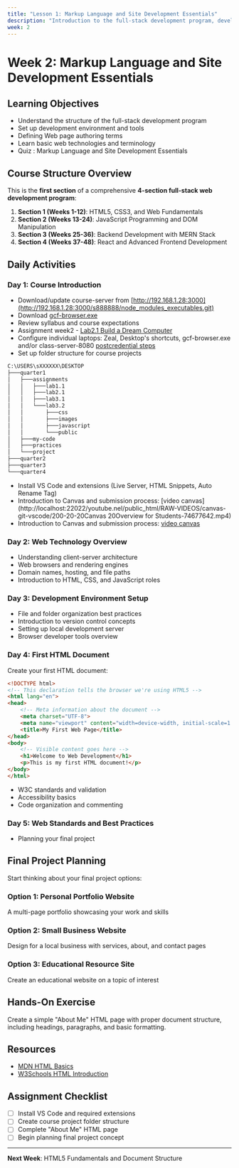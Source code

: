 ```yaml
---
title: "Lesson 1: Markup Language and Site Development Essentials"
description: "Introduction to the full-stack development program, development environment setup, and basic web technologies"
week: 2
---
```


# Week 2: Markup Language and Site Development Essentials

## Learning Objectives
- Understand the structure of the full-stack development program
- Set up development environment and tools
- Defining Web page authoring terms
- Learn basic web technologies and terminology
- Quiz : Markup Language and Site Development Essentials

## Course Structure Overview

This is the **first section** of a comprehensive **4-section full-stack web development program**:

1. **Section 1 (Weeks 1-12)**: HTML5, CSS3, and Web Fundamentals
2. **Section 2 (Weeks 13-24)**: JavaScript Programming and DOM Manipulation
3. **Section 3 (Weeks 25-36)**: Backend Development with MERN Stack
4. **Section 4 (Weeks 37-48)**: React and Advanced Frontend Development

## Daily Activities

### Day 1: Course Introduction
- Download/update course-server from [http://192.168.1.28:3000](http://192.168.1.28:3000/s888888/node_modules_executables.git)
- Download [gcf-browser.exe](http://192.168.1.28:3000/s888888/node_modules_executables.git)
- Review syllabus and course expectations
- Assignment week2 - [Lab2.1 Build a Dream Computer](http://localhost:8080/docs/assign-dream-computer)
- Configure individual laptops: Zeal, Desktop's shortcuts, gcf-browser.exe and/or class-server-8080 [postcredential steps](http://localhost:8080/lessons/50)
- Set up folder structure for course projects
```bash
C:\USERS\sXXXXXX\DESKTOP
├───quarter1
│   ├───assignments
│   │   ├───lab1.1
│   │   ├───lab2.1
│   │   ├───lab3.1
│   │   └───lab3.2
│   │       ├───css
│   │       ├───images
│   │       ├───javascript
│   │       └───public
│   ├───my-code
│   ├───practices
│   └───project
├───quarter2
├───quarter3
└───quarter4
```
- Install VS Code and extensions (Live Server, HTML Snippets, Auto Rename Tag)
- Introduction to Canvas and submission process: [video canvas](http://localhost:22022/youtube.nel/public_html/RAW-VIDEOS/canvas-git-vscode/200-20-20Canvas 20Overview for Students-74677642.mp4)
- Introduction to Canvas and submission process: [video canvas](http://localhost:22022/youtube.nel/public_html/RAW-VIDEOS/canvas-git-vscode/)

### Day 2: Web Technology Overview
- Understanding client-server architecture
- Web browsers and rendering engines
- Domain names, hosting, and file paths
- Introduction to HTML, CSS, and JavaScript roles

### Day 3: Development Environment Setup
- File and folder organization best practices
- Introduction to version control concepts
- Setting up local development server
- Browser developer tools overview

### Day 4: First HTML Document

Create your first HTML document:

```html
<!DOCTYPE html>
<!-- This declaration tells the browser we're using HTML5 -->
<html lang="en">
<head>
    <!-- Meta information about the document -->
    <meta charset="UTF-8">
    <meta name="viewport" content="width=device-width, initial-scale=1.0">
    <title>My First Web Page</title>
</head>
<body>
    <!-- Visible content goes here -->
    <h1>Welcome to Web Development</h1>
    <p>This is my first HTML document!</p>
</body>
</html>
```
- W3C standards and validation
- Accessibility basics
- Code organization and commenting

### Day 5: Web Standards and Best Practices

- Planning your final project

## Final Project Planning

Start thinking about your final project options:

### Option 1: Personal Portfolio Website
A multi-page portfolio showcasing your work and skills

### Option 2: Small Business Website  
Design for a local business with services, about, and contact pages

### Option 3: Educational Resource Site
Create an educational website on a topic of interest

## Hands-On Exercise

Create a simple "About Me" HTML page with proper document structure, including headings, paragraphs, and basic formatting.

## Resources
- [MDN HTML Basics](https://developer.mozilla.org/en-US/docs/Learn/Getting_started_with_the_web/HTML_basics)
- [W3Schools HTML Introduction](https://www.w3schools.com/html/html_intro.asp)

## Assignment Checklist
- [ ] Install VS Code and required extensions
- [ ] Create course project folder structure
- [ ] Complete "About Me" HTML page
- [ ] Begin planning final project concept

---

**Next Week**: HTML5 Fundamentals and Document Structure